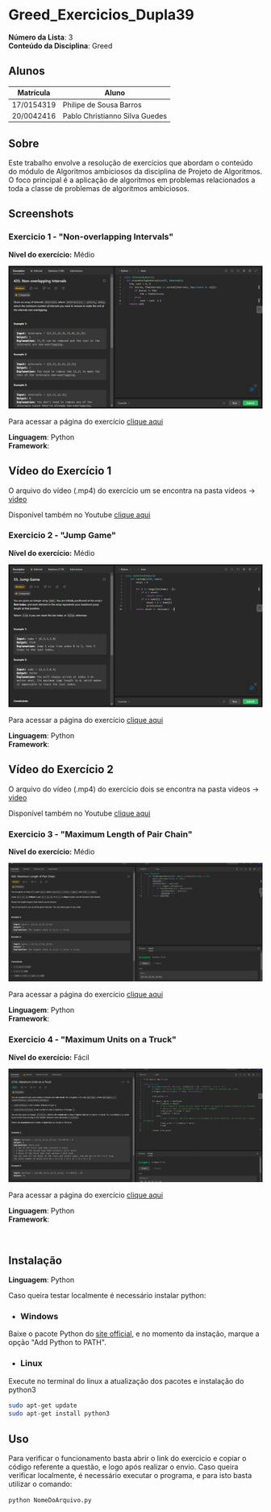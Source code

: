 # Greed_Exercicios_Dupla39

**Número da Lista**: 3<br>
**Conteúdo da Disciplina**: Greed <br>

## Alunos
|Matrícula | Aluno |
| -- | -- |
| 17/0154319  |  Philipe de Sousa Barros |
| 20/0042416  |  Pablo Christianno Silva Guedes |

## Sobre 
Este trabalho envolve a resolução de exercícios que abordam o conteúdo do módulo de Algoritmos ambiciosos da disciplina de Projeto de Algoritmos. O foco principal é a aplicação de algoritmos em problemas relacionados a toda a classe de problemas de algoritmos ambiciosos.

## Screenshots
### Exercicio 1 - "Non-overlapping Intervals"
**Nível do exercício:** Médio

![435](./images/non-overla.png)

Para acessar a página do exercício [clique aqui](https://leetcode.com/problems/non-overlapping-intervals/description/)

**Linguagem**: Python<br>
**Framework**: <br>
## Vídeo do Exercício 1 
O arquivo do vídeo (.mp4) do exercício um se encontra na pasta videos -> [video](https://github.com/projeto-de-algoritmos/Greed_Exercicios_Dupla39/blob/master/videos/exercicio1_Philipe.mp4)

Disponível também no Youtube [clique aqui](https://www.youtube.com/watch?v=MEuKhY-R7Ok)

### Exercicio 2 - "Jump Game"
**Nível do exercício:** Médio

![55](./images/jump.png)

Para acessar a página do exercício [clique aqui](https://leetcode.com/problems/jump-game/)

**Linguagem**: Python<br>
**Framework**: <br>

## Vídeo do Exercício 2
O arquivo do vídeo (.mp4) do exercício dois se encontra na pasta videos -> [video](https://github.com/projeto-de-algoritmos/Greed_Exercicios_Dupla39/blob/master/videos/exercicio2_Philipe.mp4)

Disponível também no Youtube [clique aqui](https://www.youtube.com/watch?v=IawsRW0K7Pw)

### Exercicio 3 - "Maximum Length of Pair Chain"
**Nível do exercício:** Médio

![646](./images/pair.png)

Para acessar a página do exercício [clique aqui](https://leetcode.com/problems/maximum-length-of-pair-chain/description/)

**Linguagem**: Python<br>
**Framework**: <br>

### Exercicio 4 - "Maximum Units on a Truck"
**Nível do exercício:** Fácil

![1710](./images/truck.png)

Para acessar a página do exercício [clique aqui](https://leetcode.com/problems/maximum-units-on-a-truck/description/)

**Linguagem**: Python<br>
**Framework**: <br>

<br>

## Instalação 
**Linguagem**: Python<br>

Caso queira testar localmente é necessário instalar python:

- ### Windows
Baixe o pacote Python do [site official](https://www.python.org/downloads/), e no momento da instação, marque a opção "Add Python to PATH".

- ### Linux
Execute no terminal do linux a atualização dos pacotes e instalação do python3

```bash
sudo apt-get update
sudo apt-get install python3
```


## Uso 
Para verificar o funcionamento basta abrir o link do exercicio e copiar o código referente a questão, e logo após realizar o envio. Caso queira verificar localmente, é necessário executar o programa, e para isto basta utilizar o comando:

`python NomeDoArquivo.py`
